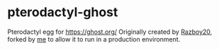 # pterodactyl-ghost

Pterodactyl egg for <https://ghost.org/>
Originally created by [Razboy20](https://github.com/Razboy20), forked by [me](https://github.com/fizzrepo) to allow it to run in a production environment.
